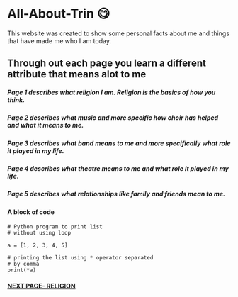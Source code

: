 # All-About-Trin :yum:
This website was created to show some personal facts about me and things that have made me who I am today.

## Through out each page you learn a different attribute that means alot to me


##### Page 1 describes what **religion** I am. Religion is the basics of how you think.
##### Page 2 describes what **music** and more specific how choir has helped and what it means to me. 
##### Page 3 describes what **band** means to me and more specifically what role it played in my life. 
##### Page 4 describes what theatre means to me and what role it played in my life.
##### Page 5 describes what relationships like family and friends mean to me.


#### A block of code 
```
# Python program to print list
# without using loop
 
a = [1, 2, 3, 4, 5]
 
# printing the list using * operator separated
# by comma
print(*a)
```

#### [NEXT PAGE- RELIGION](https://trinlanae.github.io/All-About-Trin/religion)
